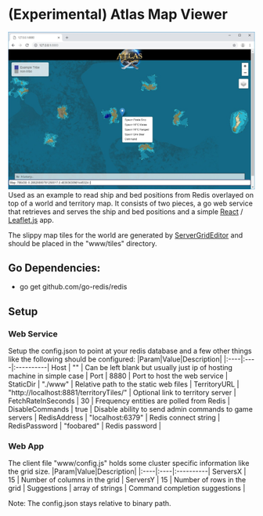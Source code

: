 # (Experimental) Atlas Map Viewer
![Alt text](Example1.jpg?raw=true "Exmaple1")
Used as an example to read ship and bed positions from Redis overlayed on top of a world and territory map.  It consists of two pieces, a go web service that retrieves and serves the ship and bed positions and a simple [React](https://reactjs.org/) / [Leaflet.js](https://leafletjs.com/) app.

The slippy map tiles for the world are generated by [ServerGridEditor](https://github.com/GrapeshotGames/ServerGridEditor) and should be placed in the "www/tiles" directory.

## Go Dependencies:
* go get github.com/go-redis/redis

## Setup
### Web Service
Setup the config.json to point at your redis database and a few other things like the following should be configured:
|Param|Value|Description|
|:----|:----|:----------|
Host | "" | Can be left blank but usually just ip of hosting machine in simple case |
Port | 8880 | Port to host the web service |
StaticDir | "./www" | Relative path to the static web files |
TerritoryURL | "http://localhost:8881/territoryTiles/" | Optional link to territory server |
FetchRateInSeconds | 30 | Frequency entities are polled from Redis |
DisableCommands | true | Disable ability to send admin commands to game servers |
RedisAddress |  "localhost:6379" | Redis connect string |
RedisPassword | "foobared" | Redis password |

### Web App
The client file "www/config.js" holds some cluster specific information like the grid size.
|Param|Value|Description|
|:----|:----|:----------|
ServersX | 15 | Number of columns in the grid |
ServersY | 15 | Number of rows in the grid |
Suggestions | array of strings | Command completion suggestions |

Note: The config.json stays relative to binary path.
